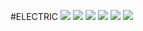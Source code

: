 #ELECTRIC
![](./IMAGES03/h16.jpg)
![](./IMAGES03/i16.jpg)
![](./IMAGES03/h17.jpg)
![](./IMAGES03/i17.jpg)
![](./IMAGES03/h18.jpg)
![](./IMAGES03/i18.jpg)
